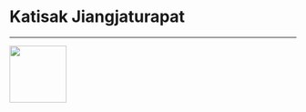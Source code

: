 <h1>Katisak Jiangjaturapat</h1>
<hr/>
<img style="width:100px" src="https://scontent.fbkk6-1.fna.fbcdn.net/v/t1.0-9/116909820_1903964213072945_8953846201096322435_n.jpg?_nc_cat=111&_nc_sid=09cbfe&_nc_eui2=AeFlZFe3-yaWDLr_eVkEWt3CIZH3O-weV7Ahkfc77B5XsBE_KoRyPa3W2uTvHVFyktKRB4E7IJgqgDHkxcrSxQS9&_nc_ohc=u7UREWfPBjcAX_zqFKp&_nc_oc=AQkLYSViX-CxeAKLqzm_8vjIJiGr_1GT59jlZeL4eIZ1PmQSUEB0gaDbgY1Ha0F_l90&_nc_ht=scontent.fbkk6-1.fna&oh=547b623a17039a2e5a65a645c2f0275d&oe=5F518B53">
